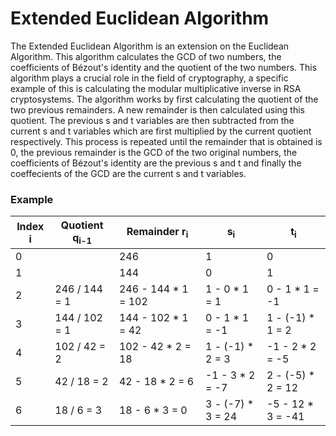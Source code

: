 # Extended Euclidean Algorithm
The Extended Euclidean Algorithm is an extension on the Euclidean Algorithm. This algorithm calculates the GCD of two numbers, the coefficients of Bézout's identity and the quotient of the two numbers. This algorithm plays a crucial role in the field of cryptography, a specific example of this is calculating the modular multiplicative inverse in RSA cryptosystems. The algorithm works by first calculating the quotient of the two previous remainders. A new remainder is then calculated using this quotient. The previous s and t variables are then subtracted from the current s and t variables which are first multiplied by the current quotient respectively. This process is repeated until the remainder that is obtained is 0, the previous remainder is the GCD of the two original numbers, the coefficients of Bézout's identity are the previous s and t and finally the coeffecients of the GCD are the current s and t variables. 

### Example

| Index i | Quotient q<sub>i-1</sub> | Remainder r<sub>i</sub> | s<sub>i</sub>     | t<sub>i</sub>     |
|---------|--------------------------|-------------------------|-------------------|-------------------|
| 0       |                          | 246                     | 1                 | 0                 |
| 1       |                          | 144                     | 0                 | 1                 |
| 2       | 246 / 144 = 1            | 246 - 144 * 1 = 102     | 1 - 0 * 1 = 1     | 0 - 1 * 1 = -1    |
| 3       | 144 / 102 = 1            | 144 - 102 * 1 = 42      | 0 - 1 * 1 = -1    | 1 - (-1) * 1 = 2  |
| 4       | 102 / 42 = 2             | 102 - 42 * 2 = 18       | 1 - (-1) * 2 = 3  | -1 - 2 * 2 = -5   |
| 5       | 42 / 18 = 2              | 42 - 18 * 2 = 6         | -1 - 3 * 2 = -7   | 2 - (-5) * 2 = 12 |
| 6       | 18 / 6 = 3               | 18 - 6 * 3 = 0          | 3 - (-7) * 3 = 24 | -5 - 12 * 3 = -41 |